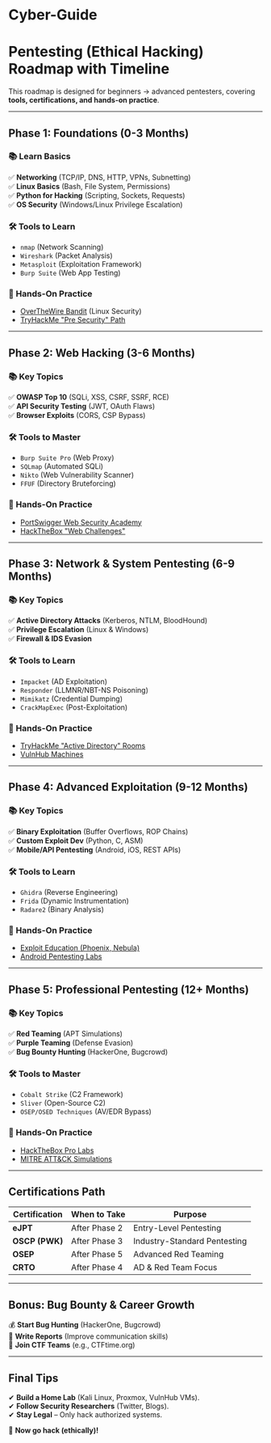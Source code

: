 # Cyber-Guide
# Pentesting (Ethical Hacking) Roadmap with Timeline

This roadmap is designed for beginners → advanced pentesters, covering **tools, certifications, and hands-on practice**.

---

## Phase 1: Foundations (0-3 Months)
### 📚 Learn Basics
✅ **Networking** (TCP/IP, DNS, HTTP, VPNs, Subnetting)  
✅ **Linux Basics** (Bash, File System, Permissions)  
✅ **Python for Hacking** (Scripting, Sockets, Requests)  
✅ **OS Security** (Windows/Linux Privilege Escalation)  

### 🛠️ Tools to Learn
- `nmap` (Network Scanning)  
- `Wireshark` (Packet Analysis)  
- `Metasploit` (Exploitation Framework)  
- `Burp Suite` (Web App Testing)  

### 🎯 Hands-On Practice
- [OverTheWire Bandit](https://overthewire.org/wargames/bandit/) (Linux Security)  
- [TryHackMe "Pre Security" Path](https://tryhackme.com/path/outline/presecurity)  

---

## Phase 2: Web Hacking (3-6 Months)
### 📚 Key Topics
✅ **OWASP Top 10** (SQLi, XSS, CSRF, SSRF, RCE)  
✅ **API Security Testing** (JWT, OAuth Flaws)  
✅ **Browser Exploits** (CORS, CSP Bypass)  

### 🛠️ Tools to Master
- `Burp Suite Pro` (Web Proxy)  
- `SQLmap` (Automated SQLi)  
- `Nikto` (Web Vulnerability Scanner)  
- `FFUF` (Directory Bruteforcing)  

### 🎯 Hands-On Practice
- [PortSwigger Web Security Academy](https://portswigger.net/web-security)  
- [HackTheBox "Web Challenges"](https://www.hackthebox.com/)  

---

## Phase 3: Network & System Pentesting (6-9 Months)
### 📚 Key Topics
✅ **Active Directory Attacks** (Kerberos, NTLM, BloodHound)  
✅ **Privilege Escalation** (Linux & Windows)  
✅ **Firewall & IDS Evasion**  

### 🛠️ Tools to Learn
- `Impacket` (AD Exploitation)  
- `Responder` (LLMNR/NBT-NS Poisoning)  
- `Mimikatz` (Credential Dumping)  
- `CrackMapExec` (Post-Exploitation)  

### 🎯 Hands-On Practice
- [TryHackMe "Active Directory" Rooms](https://tryhackme.com/module/active-directory)  
- [VulnHub Machines](https://www.vulnhub.com/)  

---

## Phase 4: Advanced Exploitation (9-12 Months)
### 📚 Key Topics
✅ **Binary Exploitation** (Buffer Overflows, ROP Chains)  
✅ **Custom Exploit Dev** (Python, C, ASM)  
✅ **Mobile/API Pentesting** (Android, iOS, REST APIs)  

### 🛠️ Tools to Learn
- `Ghidra` (Reverse Engineering)  
- `Frida` (Dynamic Instrumentation)  
- `Radare2` (Binary Analysis)  

### 🎯 Hands-On Practice
- [Exploit Education (Phoenix, Nebula)](https://exploit.education/)  
- [Android Pentesting Labs](https://github.com/OWASP/owasp-mstg)  

---

## Phase 5: Professional Pentesting (12+ Months)
### 📚 Key Topics
✅ **Red Teaming** (APT Simulations)  
✅ **Purple Teaming** (Defense Evasion)  
✅ **Bug Bounty Hunting** (HackerOne, Bugcrowd)  

### 🛠️ Tools to Master
- `Cobalt Strike` (C2 Framework)  
- `Sliver` (Open-Source C2)  
- `OSEP/OSED Techniques` (AV/EDR Bypass)  

### 🎯 Hands-On Practice
- [HackTheBox Pro Labs](https://www.hackthebox.com/business/pro-labs)  
- [MITRE ATT&CK Simulations](https://attack.mitre.org/)  

---

## Certifications Path
| Certification | When to Take | Purpose |
|--------------|-------------|---------|
| **eJPT** | After Phase 2 | Entry-Level Pentesting |
| **OSCP (PWK)** | After Phase 3 | Industry-Standard Pentesting |
| **OSEP** | After Phase 5 | Advanced Red Teaming |
| **CRTO** | After Phase 4 | AD & Red Team Focus |

---

## Bonus: Bug Bounty & Career Growth
💰 **Start Bug Hunting** (HackerOne, Bugcrowd)  
📢 **Write Reports** (Improve communication skills)  
🤝 **Join CTF Teams** (e.g., CTFtime.org)  

---

## Final Tips
✔ **Build a Home Lab** (Kali Linux, Proxmox, VulnHub VMs).  
✔ **Follow Security Researchers** (Twitter, Blogs).  
✔ **Stay Legal** – Only hack authorized systems.  

🚀 **Now go hack (ethically)!**  
